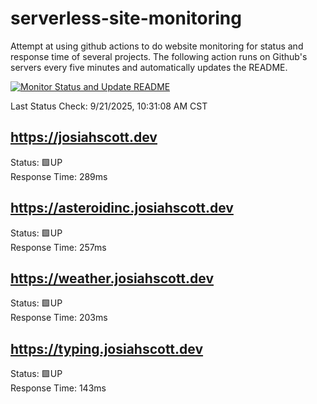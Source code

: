 # serverless-site-monitoring
Attempt at using github actions to do website monitoring for status and response time of several projects. The following action runs on Github's servers every five minutes and automatically updates the README.  

[![Monitor Status and Update README](https://github.com/JosiahSco/serverless-site-monitoring/actions/workflows/monitor.yaml/badge.svg)](https://github.com/JosiahSco/serverless-site-monitoring/actions/workflows/monitor.yaml)

Last Status Check: 9/21/2025, 10:31:08 AM CST

## https://josiahscott.dev
Status: 🟩UP  
Response Time: 289ms

## https://asteroidinc.josiahscott.dev
Status: 🟩UP  
Response Time: 257ms

## https://weather.josiahscott.dev
Status: 🟩UP  
Response Time: 203ms

## https://typing.josiahscott.dev
Status: 🟩UP  
Response Time: 143ms

